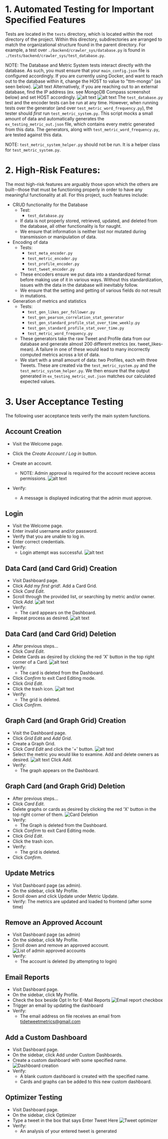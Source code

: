 # 1. Automated Testing for Important Specified Features

<!-- Future: For convenience, we have setup a file in the `filepath` directory which runs all the automated unit tests in an appropriate order. -->
Tests are located in the `tests` directory, which is located within the root directory of the project. Within this directory, subdirectories are arranged to match the organizational structure found in the parent directory. For example, a test over `./backend/crawler_sys/database.py` is found in `./tests/backend/crawler_sys/test_database.py`.

NOTE: The Database and Metric System tests interact directly with the database. As such, you must ensure that your `main_config.json` file is configured accordingly. If you are currently using Docker, and want to reach out to the database within it, change the HOST to value to "ttm-mongo" (as seen below).
![alt text](<Images/Screenshot 2024-04-23 at 5.18.22 PM.png>)
Alternatively, if you are reaching out to an external database, find the IP address (ex. see MongoDB Compass screenshot below) and set HOST accordingly.
![alt text](<Images/Screenshot 2024-04-23 at 5.18.36 PM.png>)
![alt text](<Images/Screenshot 2024-04-23 at 5.19.05 PM.png>)
The `test_database.py` test and the encoder tests can be run at any time. However, when running tests over the generator (and over `test_metric_word_frequency.py`), the tester should *first* run `test_metric_system.py`. This script mocks a small amount of data and automatically generates the `ex_testing_metric_out.json` file, which contains every metric generated from this data. The generators, along with `test_metric_word_frequency.py`, are tested against this data.

NOTE: `test_metric_system_helper.py` should not be run. It is a helper class for `test_metric_system.py`.

# 2. High-Risk Features:

The most high-risk features are arguably those upon which the others are built--those that must be functioning properly in order to have any meaningful functionality at all. For this project, such features include:
- CRUD functionality for the Database
  - Test:
    - `test_database.py`
  - If data is not properly stored, retrieved, updated, and deleted from the database, all other functionality is for naught.
  - We ensure that information is neither lost nor mutated during transmission or manipulation of data.
- Encoding of data
  - Tests:
    - `test_meta_encoder.py`
    - `test_metric_encoder.py`
    - `test_profile_encoder.py`
    - `test_tweet_encoder.py`
  - These encoders ensure we put data into a standardized format before making use of it in various ways. Without this standardization, issues with the data in the database will inevitably follow.
  - We ensure that the setting and getting of various fields do not result in mutations.
- Generation of metrics and statistics
  - Tests:
    - `test_gen_likes_per_follower.py`
    - `test_gen_pearson_correlation_stat_generator`
    - `test_gen_standard_profile_stat_over_time_weekly.py`
    - `test_gen_standard_profile_stat_over_time.py`
    - `test_metric_word_frequency.py`
  - These generators take the raw Tweet and Profile data from our database and generate almost 200 different metrics (ex. tweet_likes-mean). A failure in one of these would lead to many incorrectly computed metrics across a lot of data.
  - We start with a small amount of data: two Profiles, each with three Tweets. These are created via the `test_metric_system.py` and the `test_metric_system_helper.py`. We then ensure that the output generated in `ex_testing_metric_out.json` matches our calculated expected values.


# 3. User Acceptance Testing
The following user acceptance tests verify the main system functions.

## Account Creation
- Visit the Welcome page.

- Click the *Create Account / Log in* button.
- Create an account.
  - NOTE: Admin approval is required for the account recieve access permissions.
  ![alt text](Images/image.png)
- Verify: 
  - A message is displayed indicating that the admin must approve.

## Login
- Visit the Welcome page.
- Enter invalid username and/or password.
- Verify that you are unable to log in.
- Enter correct credentials.
- Verify:
  - Login attempt was successful.
  ![alt text](<Images/Screenshot 2024-04-23 at 4.47.33 PM.png>)

## Data Card (and Card Grid) Creation
- Visit Dashboard page.
- Click *Add my first grid!*. Add a Card Grid.
- Click *Card Edit*.
- Scroll through the provided list, or searching by metric and/or owner. Click *Add*.
![alt text](<Images/Screenshot 2024-04-23 at 4.50.31 PM.png>)
- Verify:
  - The card appears on the Dashboard.
- Repeat process as desired.
![alt text](<Images/Screenshot 2024-04-23 at 4.51.08 PM.png>)

## Data Card (and Card Grid) Deletion
- After previous steps...
- Click *Card Edit*.
- Delete Cards as desired by clicking the red 'X' button in the top right corner of a Card.
![alt text](<Images/Screenshot 2024-04-23 at 4.55.13 PM.png>)
- Verify:
  - The card is deleted from the Dashboard.
- Click *Confirm* to exit Card Editing mode.
- Click *Grid Edit*.
- Click the trash icon.
![alt text](<Images/Screenshot 2024-04-23 at 4.52.30 PM.png>)
- Verify:
  - The grid is deleted.
- Click *Confirm*.

## Graph Card (and Graph Grid) Creation
- Visit the Dashboard page.
- Click *Grid Edit* and *Add Grid*.
- Create a Graph Grid.
- Click *Card Edit* and click the '+' button.
![alt text](<Images/Screenshot 2024-04-23 at 4.59.57 PM.png>)
- Select the metric you would like to examine. Add and delete owners as desired. 
![alt text](<Images/Screenshot 2024-04-23 at 5.02.04 PM.png>)
Click *Add*.
- Verify:
  - The graph appears on the Dashboard.


## Graph Card (and Graph Grid) Deletion
- After previous steps...
- Click *Card Edit*.
- Delete graphs or cards as desired by clicking the red 'X' button in the top right corner of them.
![Card Deletion](Images/carddeletion.png)
- Verify:
  - The Graph is deleted from the Dashboard.
- Click *Confirm* to exit Card Editing mode.
- Click *Grid Edit*.
- Click the trash icon.
- Verify:
  - The grid is deleted.
- Click *Confirm*.

## Update Metrics
- Visit Dashboard page (as admin).
- On the sidebar, click My Profile.
- Scroll down and click Update under Metric Update.
- Verify:
   The metrics are updated and loaded to frontend (after some time)

## Remove an Approved Account
- Visit Dashboard page (as admin)
- On the sidebar, click My Profile.
- Scroll down and remove an approved account.
![List of admin approved accounts](Images/removeaccount.png)
- Verify:
  - The account is deleted (by attempting to login)

## Email Reports
- Visit Dashboard page.
- On the sidebar, click My Profile.
- Check the box beside Opt In for E-Mail Reports
![Email report checkbox](Images/emailreportcheck.png)
- Trigger an email by updating the dashboard
- Verify:
  - The email address on file receives an email from tidetweetmetrics@gmail.com

## Add a Custom Dashboard
- Visit Dashboard page.
- On the sidebar, click Add under Custom Dashboards.
- Create a custom dashboard with some specified name.
![Dashboard creation](Images/newdashboard.png)
- Verify:
  - A blank custom dashboard is created with the specified name.
  - Cards and graphs can be added to this new custom dashboard.

## Optimizer Testing
- Visit Dashboard page.
- On the sidebar, click Optimizer
- Type a tweet in the box that says Enter Tweet Here
![Tweet optimizer](Images/optimizer.png)
- Verify:
  - An analysis of your entered tweet is generated